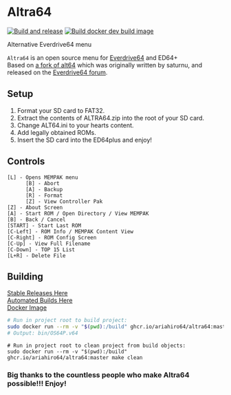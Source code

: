 # Altra64
[![Build and release](https://github.com/ariahiro64/altra64/actions/workflows/build-release.yml/badge.svg)](https://github.com/ariahiro64/altra64/actions/workflows/build-release.yml)
[![Build docker dev build image](https://github.com/ariahiro64/altra64/actions/workflows/docker-image.yml/badge.svg)](https://github.com/ariahiro64/altra64/actions/workflows/docker-image.yml)

Alternative Everdrive64 menu

`Altra64` is an open source menu for [Everdrive64](http://krikzz.com/) and ED64+<br>
Based on [a fork of alt64](https://github.com/parasyte/alt64) which was originally written by saturnu, and released on the [Everdrive64 forum](http://krikzz.com/forum/index.php?topic=816.0).

## Setup
1. Format your SD card to FAT32.
2. Extract the contents of ALTRA64.zip into the root of your SD card.
3. Change ALT64.ini to your hearts content.
4. Add legally obtained ROMs.
5. Insert the SD card into the ED64plus and enjoy!

## Controls
```
[L] - Opens MEMPAK menu
      [B] - Abort
      [A] - Backup
      [R] - Format
      [Z] - View Controller Pak
[Z] - About Screen
[A] - Start ROM / Open Directory / View MEMPAK
[B] - Back / Cancel
[START] - Start Last ROM
[C-Left] - ROM Info / MEMPAK Content View
[C-Right] - ROM Config Screen
[C-Up] - View Full Filename
[C-Down] - TOP 15 List
[L+R] - Delete File
```

## Building
[Stable Releases Here](https://github.com/Suprapote/Altra64)<br>
[Automated Builds Here](https://github.com/ariahiro64/altra64/actions)<br>
[Docker Image](https://github.com/ariahiro64/altra64/pkgs/container/altra64)

```sh
# Run in project root to build project:
sudo docker run --rm -v "$(pwd):/build" ghcr.io/ariahiro64/altra64:master make
# Output: bin/OS64P.v64
```
```
# Run in project root to clean project from build objects:
sudo docker run --rm -v "$(pwd):/build" ghcr.io/ariahiro64/altra64:master make clean
```

### Big thanks to the countless people who make Altra64 possible!!! Enjoy!
